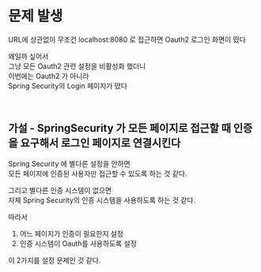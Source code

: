 # 문제 발생  
URL에 상관없이 무조건 localhost:8080 로 접근하면 Oauth2 로그인 화면이 떴다  
  
왜일까 싶어서  
그냥 모든 Oauth2 관련 설정을 비활성화 했더니  
이번에는 Oauth2 가 아니라  
Spring Security의 Login 페이지가 떴다  
  
<br>
  
## 가설 - SpringSecurity 가 모든 페이지로 접근할 때 인증을 요구해서 로그인 페이지로 연결시킨다  
  
Spring Security 에 별다른 설정을 안하면  
모든 페이지에 인증된 사용자만 접근할 수 있도록 하는 것 같다.     
  
그리고 별다른 인증 시스템이 없으면  
자체 Spring Security의 인증 시스템을 사용하도록 하는 것 같다.  
  
따라서  
1. 어느 페이지가 인증이 필요한지 설정      
2. 인증 시스템이 Oauth를 사용하도록 설정    

이 2가지를 설정 문제인 것 같다.  

